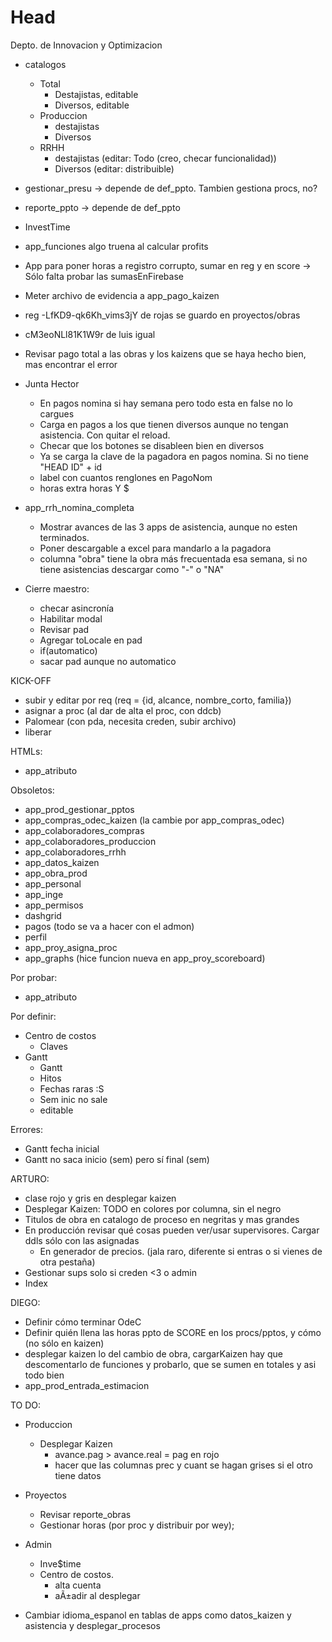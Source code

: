 # Head
Depto. de Innovacion y Optimizacion

  - catalogos
     - Total
        - Destajistas, editable
        - Diversos, editable
     - Produccion
        - destajistas
        - Diversos
     - RRHH
        - destajistas (editar: Todo (creo, checar funcionalidad))
        - Diversos (editar: distribuible)

  - gestionar_presu -> depende de def_ppto. Tambien gestiona procs, no?
  - reporte_ppto -> depende de def_ppto   
  - InvestTime
  - app_funciones algo truena al calcular profits
  - App para poner horas a registro corrupto, sumar en reg y en score -> Sólo falta probar las sumasEnFirebase
  - Meter archivo de evidencia a app_pago_kaizen

  - reg -LfKD9-qk6Kh_vims3jY de rojas se guardo en proyectos/obras
  - cM3eoNLl81K1W9r de luis igual

  - Revisar pago total a las obras y los kaizens que se haya hecho bien, mas encontrar el error

  - Junta Hector
     - En pagos nomina si hay semana pero todo esta en false no lo cargues
     - Carga en pagos a los que tienen diversos aunque no tengan asistencia. Con quitar el reload.
     - Checar que los botones se disableen bien en diversos
     - Ya se carga la clave de la pagadora en pagos nomina. Si no tiene "HEAD ID" + id
     - label con cuantos renglones en PagoNom
     - horas extra horas Y $

  - app_rrh_nomina_completa
     - Mostrar avances de las 3 apps de asistencia, aunque no esten terminados.
     - Poner descargable a excel para mandarlo a la pagadora
     - columna "obra" tiene la obra más frecuentada esa semana, si no tiene asistencias descargar como "-" o "NA"

  - Cierre maestro:
     - checar asincronía
     - Habilitar modal
     - Revisar pad
     - Agregar toLocale en pad
     - if(automatico)
     - sacar pad aunque no automatico

 KICK-OFF 
 - subir y editar por req (req = {id, alcance, nombre_corto, familia})
 - asignar a proc (al dar de alta el proc, con ddcb)
 - Palomear (con pda, necesita creden, subir archivo)
 - liberar

 HTMLs:
 - app_atributo

 Obsoletos: 
 - app_prod_gestionar_pptos
 - app_compras_odec_kaizen (la cambie por app_compras_odec)
 - app_colaboradores_compras
 - app_colaboradores_produccion
 - app_colaboradores_rrhh
 - app_datos_kaizen
 - app_obra_prod
 - app_personal
 - app_inge
 - app_permisos
 - dashgrid
 - pagos (todo se va a hacer con el admon)
 - perfil
 - app_proy_asigna_proc
 - app_graphs (hice funcion nueva en app_proy_scoreboard)
     
 Por probar:
 - app_atributo
 
 Por definir:
 - Centro de costos 
    - Claves
 - Gantt
    - Gantt
     - Hitos
     - Fechas raras :S
     - Sem inic no sale
     - editable

 Errores:
 - Gantt fecha inicial
 - Gantt no saca inicio (sem) pero sí final (sem)

ARTURO:
 - clase rojo y gris en desplegar kaizen
 - Desplegar Kaizen: TODO en colores por columna, sin el negro
 - Titulos de obra en catalogo de proceso en negritas y mas grandes
 - En producción revisar qué cosas pueden ver/usar supervisores. Cargar ddls sólo con las asignadas
    - En generador de precios. (jala raro, diferente si entras o si vienes de otra pestaña)
 - Gestionar sups solo si creden <3 o admin
 - Index
    
DIEGO:
 - Definir cómo terminar OdeC
 - Definir quién llena las horas ppto de SCORE en los procs/pptos, y cómo (no sólo en kaizen)
 - desplegar kaizen lo del cambio de obra, cargarKaizen hay que descomentarlo de funciones y probarlo, que se sumen en totales y asi todo bien
 - app_prod_entrada_estimacion
 
TO DO:
 - Produccion
   - Desplegar Kaizen
     - avance.pag > avance.real = pag en rojo 
     - hacer que las columnas prec y cuant se hagan grises si el otro tiene datos
 - Proyectos
   - Revisar reporte_obras
   - Gestionar horas (por proc y distribuir por wey);
 - Admin
   - Inve$time
   - Centro de costos.
     - alta cuenta
     - aÃ±adir al desplegar

 - Cambiar idioma_espanol en tablas de apps como datos_kaizen y asistencia y desplegar_procesos